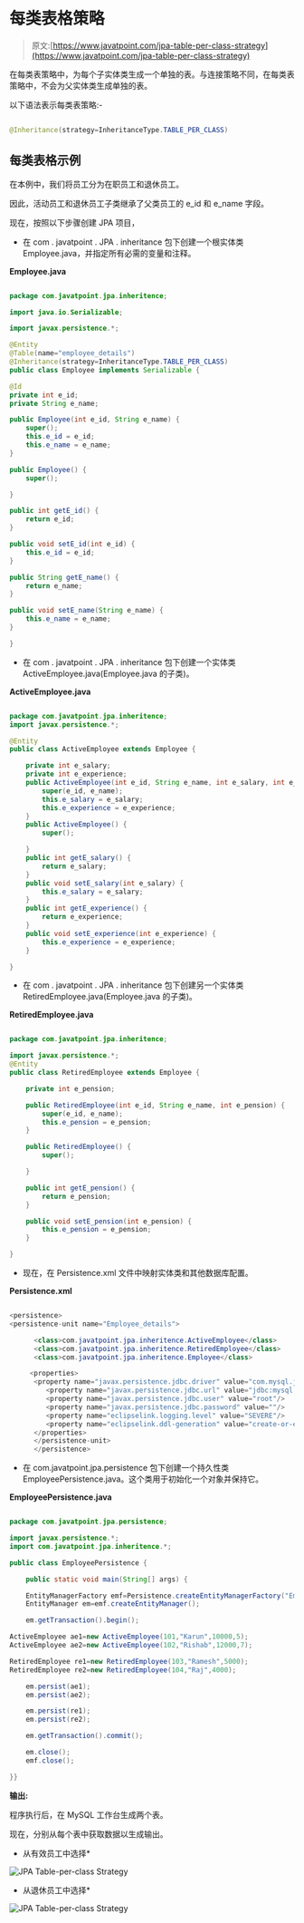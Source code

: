 # 每类表格策略

> 原文:[https://www.javatpoint.com/jpa-table-per-class-strategy](https://www.javatpoint.com/jpa-table-per-class-strategy)

在每类表策略中，为每个子实体类生成一个单独的表。与连接策略不同，在每类表策略中，不会为父实体类生成单独的表。

以下语法表示每类表策略:-

```java

@Inheritance(strategy=InheritanceType.TABLE_PER_CLASS)

```

## 每类表格示例

在本例中，我们将员工分为在职员工和退休员工。

因此，活动员工和退休员工子类继承了父类员工的 e_id 和 e_name 字段。

现在，按照以下步骤创建 JPA 项目，

*   在 com . javatpoint . JPA . inheritance 包下创建一个根实体类 Employee.java，并指定所有必需的变量和注释。

**Employee.java**

```java

package com.javatpoint.jpa.inheritence;

import java.io.Serializable;

import javax.persistence.*;

@Entity
@Table(name="employee_details")
@Inheritance(strategy=InheritanceType.TABLE_PER_CLASS)
public class Employee implements Serializable {

@Id	
private int e_id;
private String e_name;

public Employee(int e_id, String e_name) {
	super();
	this.e_id = e_id;
	this.e_name = e_name;
}

public Employee() {
	super();

}

public int getE_id() {
	return e_id;
}

public void setE_id(int e_id) {
	this.e_id = e_id;
}

public String getE_name() {
	return e_name;
}

public void setE_name(String e_name) {
	this.e_name = e_name;
}

}

```

*   在 com . javatpoint . JPA . inheritance 包下创建一个实体类 ActiveEmployee.java(Employee.java 的子类)。

**ActiveEmployee.java**

```java

package com.javatpoint.jpa.inheritence;
import javax.persistence.*;

@Entity
public class ActiveEmployee extends Employee {

	private int e_salary;
	private int e_experience;
	public ActiveEmployee(int e_id, String e_name, int e_salary, int e_experience) {
		super(e_id, e_name);
		this.e_salary = e_salary;
		this.e_experience = e_experience;
	}
	public ActiveEmployee() {
		super();

	}
	public int getE_salary() {
		return e_salary;
	}
	public void setE_salary(int e_salary) {
		this.e_salary = e_salary;
	}
	public int getE_experience() {
		return e_experience;
	}
	public void setE_experience(int e_experience) {
		this.e_experience = e_experience;
	}

}

```

*   在 com . javatpoint . JPA . inheritance 包下创建另一个实体类 RetiredEmployee.java(Employee.java 的子类)。

**RetiredEmployee.java**

```java

package com.javatpoint.jpa.inheritence;

import javax.persistence.*;
@Entity
public class RetiredEmployee extends Employee {

	private int e_pension;

	public RetiredEmployee(int e_id, String e_name, int e_pension) {
		super(e_id, e_name);
		this.e_pension = e_pension;
	}

	public RetiredEmployee() {
		super();

	}

	public int getE_pension() {
		return e_pension;
	}

	public void setE_pension(int e_pension) {
		this.e_pension = e_pension;
	}

}

```

*   现在，在 Persistence.xml 文件中映射实体类和其他数据库配置。

**Persistence.xml**

```java

<persistence>
<persistence-unit name="Employee_details">

      <class>com.javatpoint.jpa.inheritence.ActiveEmployee</class>
      <class>com.javatpoint.jpa.inheritence.RetiredEmployee</class>
      <class>com.javatpoint.jpa.inheritence.Employee</class>

     <properties>
      <property name="javax.persistence.jdbc.driver" value="com.mysql.jdbc.Driver"/>
         <property name="javax.persistence.jdbc.url" value="jdbc:mysql://localhost:3306/employee"/>
         <property name="javax.persistence.jdbc.user" value="root"/>
         <property name="javax.persistence.jdbc.password" value=""/>
         <property name="eclipselink.logging.level" value="SEVERE"/>
         <property name="eclipselink.ddl-generation" value="create-or-extend-tables"/>
      </properties>
      </persistence-unit>
      </persistence>

```

*   在 com.javatpoint.jpa.persistence 包下创建一个持久性类 EmployeePersistence.java。这个类用于初始化一个对象并保持它。

**EmployeePersistence.java**

```java

package com.javatpoint.jpa.persistence;

import javax.persistence.*;
import com.javatpoint.jpa.inheritence.*;

public class EmployeePersistence {

	public static void main(String[] args) {

	EntityManagerFactory emf=Persistence.createEntityManagerFactory("Employee_details");
	EntityManager em=emf.createEntityManager();

	em.getTransaction().begin();

ActiveEmployee ae1=new ActiveEmployee(101,"Karun",10000,5);
ActiveEmployee ae2=new ActiveEmployee(102,"Rishab",12000,7);

RetiredEmployee re1=new RetiredEmployee(103,"Ramesh",5000);
RetiredEmployee re2=new RetiredEmployee(104,"Raj",4000);

	em.persist(ae1);
	em.persist(ae2);

	em.persist(re1);
	em.persist(re2);

	em.getTransaction().commit();

	em.close();
	emf.close();

}}

```

**输出:**

程序执行后，在 MySQL 工作台生成两个表。

现在，分别从每个表中获取数据以生成输出。

*   从有效员工中选择*

![JPA Table-per-class Strategy](img/71c997ff673cdd543f3f388c060c5d62.png)

*   从退休员工中选择*

![JPA Table-per-class Strategy](img/923a395c4149c69deeadb5cc84471eeb.png)